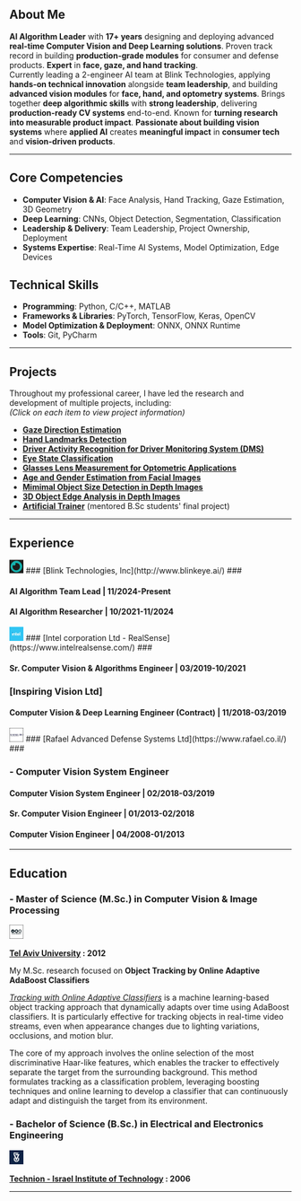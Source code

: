## About Me ##
**AI Algorithm Leader** with **17+ years** designing and deploying advanced **real-time Computer Vision and Deep Learning solutions**. Proven track record in building **production-grade modules** for consumer and defense products. **Expert** in **face, gaze, and hand tracking**.  
Currently leading a 2-engineer AI team at Blink Technologies, applying **hands-on technical innovation** alongside **team leadership**, and building **advanced vision modules** for **face, hand, and optometry systems**. Brings together **deep algorithmic skills** with **strong leadership**, delivering **production-ready CV systems** end-to-end. Known for **turning research into measurable product impact**. **Passionate about building vision systems** where **applied AI** creates **meaningful impact** in **consumer tech** and **vision-driven products**.

---

## Core Competencies  ##

+ **Computer Vision & AI**: Face Analysis, Hand Tracking, Gaze Estimation, 3D Geometry
+ **Deep Learning**: CNNs, Object Detection, Segmentation, Classification
+ **Leadership & Delivery**: Team Leadership, Project Ownership, Deployment
+ **Systems Expertise**: Real-Time AI Systems, Model Optimization, Edge Devices

## Technical Skills ##

+ **Programming**: Python, C/C++, MATLAB
+ **Frameworks & Libraries**: PyTorch, TensorFlow, Keras, OpenCV
+ **Model Optimization & Deployment**: ONNX, ONNX Runtime
+ **Tools**: Git, PyCharm
---

## Projects  ##

Throughout my professional career, I have led the research and development of multiple projects, including:  
*(Click on each item to view project information)*
+ **[Gaze Direction Estimation](pages/gaze_estimation_project/gaze_estimation.md)**
+ **[Hand Landmarks Detection](pages/hand_detection_project/hand_detection.md)**
+ **[Driver Activity Recognition for Driver Monitoring System (DMS)](pages/dms_project/dms.md)**
+ **[Eye State Classification](pages/eye_analysis_project/eye_analysis.md)**
+ **[Glasses Lens Measurement for Optometric Applications](pages/optometry_project/optometry.md)**
+ **[Age and Gender Estimation from Facial Images](pages/age_gender_project/age_gender.md)**
+ **[Mimimal Object Size Detection in Depth Images](pages/deep_mos/deep_mos.md)**
+ **[3D Object Edge Analysis in Depth Images](pages/3d_object_analysis_project/3d_object_analysis.md)**
+ **[Artificial Trainer](pages/artificial_trainer_project/artificial_trainer.md)** (mentored B.Sc students' final project)

---

## Experience  ##

<img src="images/blink_technologies_incorporation_logo.jpg?raw=true" width="5%" height="5%"/>
### [Blink Technologies, Inc](http://www.blinkeye.ai/) ###

#### AI Algorithm Team Lead | 11/2024-Present ####
#### AI Algorithm Researcher | 10/2021-11/2024 ####

<img src="images/intel_corporation_logo.jpg?raw=true" width="5%" height="5%"/>
### [Intel corporation Ltd - RealSense](https://www.intelrealsense.com/) ###

#### Sr. Computer Vision & Algorithms Engineer | 03/2019-10/2021 ####

### [Inspiring Vision Ltd] ###

#### Computer Vision & Deep Learning Engineer (Contract) | 11/2018-03/2019 ####

<img src="images/Rafael_logo_border.jpg?raw=true" width="5%" height="5%"/>
### [Rafael Advanced Defense Systems Ltd](https://www.rafael.co.il/) ###

### - Computer Vision System Engineer ###

#### Computer Vision System Engineer | 02/2018-03/2019 #### 
#### Sr. Computer Vision Engineer | 01/2013-02/2018 #### 
#### Computer Vision Engineer | 04/2008-01/2013 ####  

---

## Education  ##
### - Master of Science (M.Sc.) in Computer Vision & Image Processing ###
<img src="images/tel_aviv_university_logo_border.jpg?raw=true" width="5%" height="5%"/>

**[Tel Aviv University](https://www.linkedin.com/school/tel-aviv-university/) : 2012**

My M.Sc. research focused on **Object Tracking by Online Adaptive AdaBoost Classifiers**

[*Tracking with Online Adaptive Classifiers*](https://www.youtube.com/watch?v=7SY7zlmDr0M) is a machine learning-based object tracking approach that dynamically adapts over time using AdaBoost classifiers. It is particularly effective for tracking objects in real-time video streams, even when appearance changes due to lighting variations, occlusions, and motion blur.

The core of my approach involves the online selection of the most discriminative Haar-like features, which enables the tracker to effectively separate the target from the surrounding background. This method formulates tracking as a classification problem, leveraging boosting techniques and online learning to develop a classifier that can continuously adapt and distinguish the target from its environment.


### - Bachelor of Science (B.Sc.) in Electrical and Electronics Engineering ###
<img src="images/technion_logo.jpg?raw=true" width="5%" height="5%"/>

**[Technion - Israel Institute of Technology](https://www.linkedin.com/school/technion/) : 2006**

---



